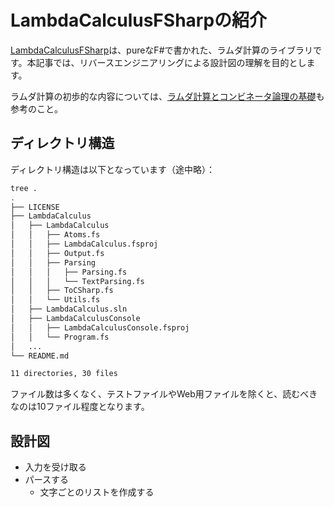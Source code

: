 # LambdaCalculusFSharpの紹介

[LambdaCalculusFSharp](https://github.com/WhiteBlackGoose/LambdaCalculusFSharp/tree/main)は、pureなF#で書かれた、ラムダ計算のライブラリです。本記事では、リバースエンジニアリングによる設計図の理解を目的とします。

ラムダ計算の初歩的な内容については、[ラムダ計算とコンビネータ論理の基礎](../../../02_mathematical_logic/lambda_combinatory_intro.md)も参考のこと。

## ディレクトリ構造

ディレクトリ構造は以下となっています（途中略）：

```sh
tree .
.
├── LICENSE
├── LambdaCalculus
│   ├── LambdaCalculus
│   │   ├── Atoms.fs
│   │   ├── LambdaCalculus.fsproj
│   │   ├── Output.fs
│   │   ├── Parsing
│   │   │   ├── Parsing.fs
│   │   │   └── TextParsing.fs
│   │   ├── ToCSharp.fs
│   │   └── Utils.fs
│   ├── LambdaCalculus.sln
│   ├── LambdaCalculusConsole
│   │   ├── LambdaCalculusConsole.fsproj
│   │   └── Program.fs
│   ...
└── README.md

11 directories, 30 files
```

ファイル数は多くなく、テストファイルやWeb用ファイルを除くと、読むべきなのは10ファイル程度となります。

## 設計図

- 入力を受け取る
- パースする
  - 文字ごとのリストを作成する
